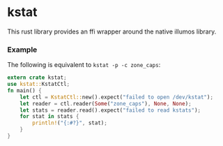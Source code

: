 # kstat

This rust library provides an ffi wrapper around the native illumos library.

### Example

The following is equivalent to `kstat -p -c zone_caps`:

```rust
extern crate kstat;
use kstat::KstatCtl;
fn main() {
    let ctl = KstatCtl::new().expect("failed to open /dev/kstat");
    let reader = ctl.reader(Some("zone_caps"), None, None);
    let stats = reader.read().expect("failed to read kstats");
    for stat in stats {
        println!("{:#?}", stat);
    }
}
```
